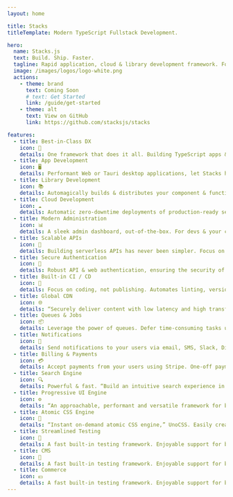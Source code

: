 ```yaml
---
layout: home

title: Stacks
titleTemplate: Modern TypeScript Fullstack Development.

hero:
  name: Stacks.js
  text: Build. Ship. Faster.
  tagline: Rapid application, cloud & library development framework. For the best full-stack teams.
  image: /images/logos/logo-white.png
  actions:
    - theme: brand
      text: Coming Soon
      # text: Get Started
      link: /guide/get-started
    - theme: alt
      text: View on GitHub
      link: https://github.com/stacksjs/stacks

features:
  - title: Best-in-Class DX
    icon: 🦋
    details: One framework that does it all. Building TypeScript apps & libraries has never been simpler.
  - title: App Development
    icon: 🖥️
    details: Performant Web or Tauri desktop applications, let Stacks handle the heavy-lifting for you.
  - title: Library Development
    icon: 📚
    details: Automagically builds & distributes your component & function libraries, via npm.
  - title: Cloud Development
    icon: ☁️
    details: Automatic zero-downtime deployments of production-ready serverless clouds. Self-hosted.
  - title: Modern Administration
    icon: 📊
    details: A sleek admin dashboard, out-of-the-box. For devs & your clients. Our product is your product.
  - title: Scalable APIs
    icon: 📡
    details: Building serverless APIs has never been simpler. Focus on your business logic, not your infrastructure.
  - title: Secure Authentication
    icon: 🔐
    details: Robust API & web authentication, ensuring the security of your user data. User-friendly, zero-config & ready-to-go.
  - title: Built-in CI / CD
    icon: 🤖
    details: Focus on coding, not publishing. Automates linting, version tagging, changelog generation, test execution, and more.
  - title: Global CDN
    icon: 🌐
    details: “Securely deliver content with low latency and high transfer speeds,” AWS. Your assets, zero-config.
  - title: Queues & Jobs
    icon: 📦
    details: Leverage the power of queues. Defer time-consuming tasks using managed serverless queues.
  - title: Notifications
    icon: 📨
    details: Send notifications to your users via email, SMS, Slack, Discord, Push and more.
  - title: Billing & Payments
    icon: 💳
    details: Accept payments from your users using Stripe. One-off payments, subscriptions, and more.
  - title: Search Engine
    icon: 🔍
    details: Powerful & fast. “Build an intuitive search experience in a snap,” Meilisearch.
  - title: Progressive UI Engine
    icon: ⚙️
    details: “An approachable, performant and versatile framework for building web UIs,” Vue.
  - title: Atomic CSS Engine
    icon: 🎨
    details: “Instant on-demand atomic CSS engine,” UnoCSS. Easily create & manage your styles.
  - title: Streamlined Testing
    icon: 🧪
    details: A fast built-in testing framework. Enjoyable support for both unit & feature tests.
  - title: CMS
    icon: 📃
    details: A fast built-in testing framework. Enjoyable support for both unit & feature tests.
  - title: Commerce
    icon: 💴
    details: A fast built-in testing framework. Enjoyable support for both unit & feature tests.
---
```


<Home />
